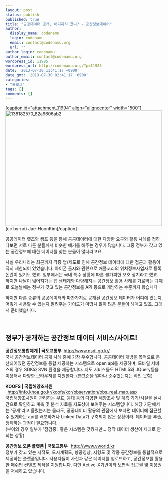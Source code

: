 ```yaml
---
layout: post
status: publish
published: true
title: "공공데이터 공개, 어디까지 왔니? - 공간정보데이터"
author:
  display_name: codenamu
  login: codenamu
  email: contact@codenamu.org
  url: ''
author_login: codenamu
author_email: contact@codenamu.org
wordpress_id: 11985
wordpress_url: http://codenamu.org/?p=11985
date: '2013-07-30 11:41:17 +0900'
date_gmt: '2013-07-30 02:41:17 +0900'
categories:
- "블로그"
tags: []
comments: []
---
```

<p>[caption id="attachment_11994" align="aligncenter" width="500"]<a href="http://codenamu.org/wp-content/uploads/2013/07/138182570_82a9606ab2.jpg"><img class="size-full wp-image-11994 " alt="138182570_82a9606ab2" src="http://codenamu.org/wp-content/uploads/2013/07/138182570_82a9606ab2.jpg" width="500" height="368" /></a> (cc by-nd) Jae-HoonKim[/caption]</p>
<p>공공데이터 렛츠와 캠프 등을 통해 공공데이터에 대한 다양한 요구와 활용 사례를 접하다보면 서로 다른 분들께서 비슷한 얘기를 해주는 경우가 많습니다. 그중 정부가 갖고 있는 공간정보에 대한 데이터를 찾는 분들이 많더라고요.</p>
<p>사실 우리나라는 최근까지 각종 법/제도로 인해 공간정보 데이터에 대한 접근과 활용이 극히 제한되어 있었습니다. 아이폰 출시와 관련으로 애플코리의 위치정보사업자로 등록 논란이 있기도 했죠. 일부에서는 국내 특수 상황에 따른 불가피한 보호 장치라고 했죠. 하지만 나날이 넓어지가는 앱 생태계와 다양해지는 공간정보 활용 사례를 가로막는 규제로 오늘날에는 정부가 갖고 있는 공간정보를 API 등으로 개방하는 수준까지 왔습니다</p>
<p>하지만 다른 종류의 공공데이터와 마찬가지로 공개된 공간정보 데이터가 어디에 있는지, 어떻게 사용할 수 있는지 알려주는 가이드가 마땅치 않아 많은 분들이 헤매고 있죠. 그래서 준비했습니다.</p>
<p>&nbsp;</p>
<h2>정부가 공개하는 공간정보 데이터 서비스/사이트!</h2>
<p><strong>공간정보통합체계 | 국토교통부  </strong><a href="http://www.nsdi.go.kr/">http://www.nsdi.go.kr/<br />
</a>국내 공간정보데이터 공개 사례 중에 가장 우수합니다. 공공데이터 개방을 목적으로 분산되어있던 공간정보를 통합 제공하는 시스템으로 open api를 제공하며, 모바일 서비스의 경우 SDK와 SVN 환경을 제공합니다. 지도 서비스들도 HTML5와 JQuery등을 이용해서 다양한 브라우저를 지원한다. (웹표준을 얼마나 준수했는지는 확인 못함)</p>
<p><strong>KOOFS | 국립해양조사원  <a href="  http://info.khoa.go.kr/koofs/kor/observation/obs_real_map.asp"> </a></strong><a href="  http://info.khoa.go.kr/koofs/kor/observation/obs_real_map.asp">http://info.khoa.go.kr/koofs/kor/observation/obs_real_map.asp<br />
</a>국립해양조사원이 관리하는 부표, 등대 등의 다양한 해양조사 및 계측 기기/시설을 실시간으로 확인하고 계측 및 분석 자료를 지도상에 보여주는 시스템입니다. 해당 기관에서는 '공개'라고 올렸는지는 몰라도, 공공데이터 활용의 관점에서 보자면 데이터에 접근할 수 있게하는 api를 배포하거나 Linked Data가 구축되지 않은 상황이라. 데이터를 추출, 정제하는 과정이 필요합니다.<br />
(부이의 경우 일부가 '점검중'. 좋은 시스템은 갖췄지만... 정작 데이터 생산이 제대로 안되는 상황)</p>
<p><strong>공간정보 오픈 플랫폼 | 국토교통부  </strong> <a href="http://www.vworld.kr">http://www.vworld.kr<br />
</a>정부가 갖고 있는 지적도, 도시계획도, 항공영상, 지형도 및 각종 공간정보를 통합적으로 제공하는 플랫폼입니다. 사용자들이 사진과 같은 데이터를 업로드하고, 공간정보를 활용한 매쉬업 컨텐츠 제작을 지원합니다. 다만 Active-X기반이라 보편적 접근권 및 이용권을 저해하고 있습니다.</p>
